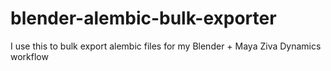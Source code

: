 # blender-alembic-bulk-exporter
I use this to bulk export alembic files for my Blender + Maya Ziva Dynamics workflow

